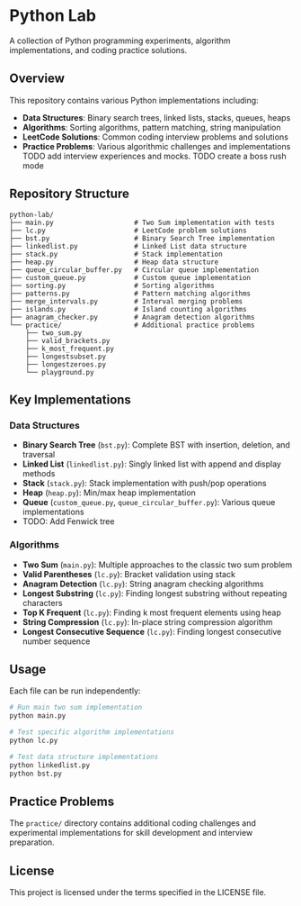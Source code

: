 # Python Lab

A collection of Python programming experiments, algorithm implementations, and coding practice solutions.

## Overview

This repository contains various Python implementations including:
- **Data Structures**: Binary search trees, linked lists, stacks, queues, heaps
- **Algorithms**: Sorting algorithms, pattern matching, string manipulation
- **LeetCode Solutions**: Common coding interview problems and solutions
- **Practice Problems**: Various algorithmic challenges and implementations
TODO add interview experiences and mocks.
TODO create a boss rush mode
## Repository Structure

```
python-lab/
├── main.py                    # Two Sum implementation with tests
├── lc.py                      # LeetCode problem solutions
├── bst.py                     # Binary Search Tree implementation
├── linkedlist.py              # Linked List data structure
├── stack.py                   # Stack implementation
├── heap.py                    # Heap data structure
├── queue_circular_buffer.py   # Circular queue implementation
├── custom_queue.py            # Custom queue implementation
├── sorting.py                 # Sorting algorithms
├── patterns.py                # Pattern matching algorithms
├── merge_intervals.py         # Interval merging problems
├── islands.py                 # Island counting algorithms
├── anagram_checker.py         # Anagram detection algorithms
└── practice/                  # Additional practice problems
    ├── two_sum.py
    ├── valid_brackets.py
    ├── k_most_frequent.py
    ├── longestsubset.py
    ├── longestzeroes.py
    └── playground.py
```

## Key Implementations

### Data Structures
- **Binary Search Tree** (`bst.py`): Complete BST with insertion, deletion, and traversal
- **Linked List** (`linkedlist.py`): Singly linked list with append and display methods
- **Stack** (`stack.py`): Stack implementation with push/pop operations
- **Heap** (`heap.py`): Min/max heap implementation
- **Queue** (`custom_queue.py`, `queue_circular_buffer.py`): Various queue implementations
- TODO: Add Fenwick tree

### Algorithms
- **Two Sum** (`main.py`): Multiple approaches to the classic two sum problem
- **Valid Parentheses** (`lc.py`): Bracket validation using stack
- **Anagram Detection** (`lc.py`): String anagram checking algorithms
- **Longest Substring** (`lc.py`): Finding longest substring without repeating characters
- **Top K Frequent** (`lc.py`): Finding k most frequent elements using heap
- **String Compression** (`lc.py`): In-place string compression algorithm
- **Longest Consecutive Sequence** (`lc.py`): Finding longest consecutive number sequence

## Usage

Each file can be run independently:

```bash
# Run main two sum implementation
python main.py

# Test specific algorithm implementations
python lc.py

# Test data structure implementations
python linkedlist.py
python bst.py
```

## Practice Problems

The `practice/` directory contains additional coding challenges and experimental implementations for skill development and interview preparation.

## License

This project is licensed under the terms specified in the LICENSE file.

